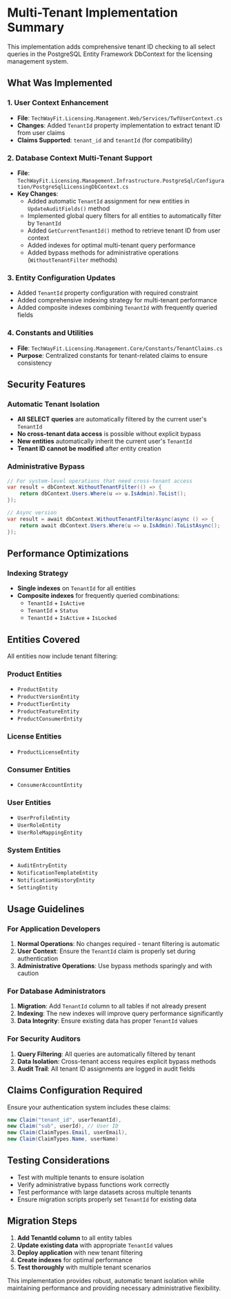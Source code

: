 # Multi-Tenant Implementation Summary

This implementation adds comprehensive tenant ID checking to all select queries in the PostgreSQL Entity Framework DbContext for the licensing management system.

## What Was Implemented

### 1. User Context Enhancement
- **File**: `TechWayFit.Licensing.Management.Web/Services/TwfUserContext.cs`
- **Changes**: Added `TenantId` property implementation to extract tenant ID from user claims
- **Claims Supported**: `tenant_id` and `tenantId` (for compatibility)

### 2. Database Context Multi-Tenant Support
- **File**: `TechWayFit.Licensing.Management.Infrastructure.PostgreSql/Configuration/PostgreSqlLicensingDbContext.cs`
- **Key Changes**:
  - Added automatic `TenantId` assignment for new entities in `UpdateAuditFields()` method
  - Implemented global query filters for all entities to automatically filter by `TenantId`
  - Added `GetCurrentTenantId()` method to retrieve tenant ID from user context
  - Added indexes for optimal multi-tenant query performance
  - Added bypass methods for administrative operations (`WithoutTenantFilter` methods)

### 3. Entity Configuration Updates
- Added `TenantId` property configuration with required constraint
- Added comprehensive indexing strategy for multi-tenant performance
- Added composite indexes combining `TenantId` with frequently queried fields

### 4. Constants and Utilities
- **File**: `TechWayFit.Licensing.Management.Core/Constants/TenantClaims.cs`
- **Purpose**: Centralized constants for tenant-related claims to ensure consistency

## Security Features

### Automatic Tenant Isolation
- **All SELECT queries** are automatically filtered by the current user's `TenantId`
- **No cross-tenant data access** is possible without explicit bypass
- **New entities** automatically inherit the current user's `TenantId`
- **Tenant ID cannot be modified** after entity creation

### Administrative Bypass
```csharp
// For system-level operations that need cross-tenant access
var result = dbContext.WithoutTenantFilter(() => {
    return dbContext.Users.Where(u => u.IsAdmin).ToList();
});

// Async version
var result = await dbContext.WithoutTenantFilterAsync(async () => {
    return await dbContext.Users.Where(u => u.IsAdmin).ToListAsync();
});
```

## Performance Optimizations

### Indexing Strategy
- **Single indexes** on `TenantId` for all entities
- **Composite indexes** for frequently queried combinations:
  - `TenantId` + `IsActive`
  - `TenantId` + `Status`
  - `TenantId` + `IsActive` + `IsLocked`

## Entities Covered

All entities now include tenant filtering:

### Product Entities
- `ProductEntity`
- `ProductVersionEntity` 
- `ProductTierEntity`
- `ProductFeatureEntity`
- `ProductConsumerEntity`

### License Entities
- `ProductLicenseEntity`

### Consumer Entities
- `ConsumerAccountEntity`

### User Entities
- `UserProfileEntity`
- `UserRoleEntity`
- `UserRoleMappingEntity`

### System Entities
- `AuditEntryEntity`
- `NotificationTemplateEntity`
- `NotificationHistoryEntity`
- `SettingEntity`

## Usage Guidelines

### For Application Developers

1. **Normal Operations**: No changes required - tenant filtering is automatic
2. **User Context**: Ensure the `TenantId` claim is properly set during authentication
3. **Administrative Operations**: Use bypass methods sparingly and with caution

### For Database Administrators

1. **Migration**: Add `TenantId` column to all tables if not already present
2. **Indexing**: The new indexes will improve query performance significantly
3. **Data Integrity**: Ensure existing data has proper `TenantId` values

### For Security Auditors

1. **Query Filtering**: All queries are automatically filtered by tenant
2. **Data Isolation**: Cross-tenant access requires explicit bypass methods
3. **Audit Trail**: All tenant ID assignments are logged in audit fields

## Claims Configuration Required

Ensure your authentication system includes these claims:

```csharp
new Claim("tenant_id", userTenantId),
new Claim("sub", userId), // User ID
new Claim(ClaimTypes.Email, userEmail),
new Claim(ClaimTypes.Name, userName)
```

## Testing Considerations

- Test with multiple tenants to ensure isolation
- Verify administrative bypass functions work correctly
- Test performance with large datasets across multiple tenants
- Ensure migration scripts properly set `TenantId` for existing data

## Migration Steps

1. **Add TenantId column** to all entity tables
2. **Update existing data** with appropriate `TenantId` values
3. **Deploy application** with new tenant filtering
4. **Create indexes** for optimal performance
5. **Test thoroughly** with multiple tenant scenarios

This implementation provides robust, automatic tenant isolation while maintaining performance and providing necessary administrative flexibility.
